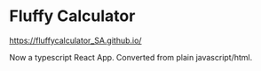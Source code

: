 # Fluffy Calculator

https://fluffycalculator_SA.github.io/

Now a typescript React App. Converted from plain javascript/html.

